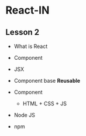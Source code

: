 # React-IN

## Lesson 2

- What is React
- Component 
- JSX

- Component base **Reusable**
- Component
  - HTML + CSS + JS

- Node JS
- npm
